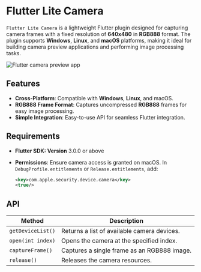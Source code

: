 # Flutter Lite Camera

`Flutter Lite Camera` is a lightweight Flutter plugin designed for capturing camera frames with a fixed resolution of **640x480** in **RGB888** format. The plugin supports **Windows**, **Linux**, and **macOS** platforms, making it ideal for building camera preview applications and performing image processing tasks.

![Flutter camera preview app](https://www.dynamsoft.com/codepool/img/2025/01/flutter-lite-camera.png)

## Features
- **Cross-Platform**: Compatible with **Windows**, **Linux**, and macOS.
- **RGB888 Frame Format**: Captures uncompressed **RGB888** frames for easy image processing.
- **Simple Integration**: Easy-to-use API for seamless Flutter integration.

## Requirements
- **Flutter SDK: Version** 3.0.0 or above
- **Permissions**: Ensure camera access is granted on macOS. In `DebugProfile.entitlements` or `Release.entitlements`, add:
    
    ```xml
    <key>com.apple.security.device.camera</key>
	<true/>
    ```
    
## API

| Method          | Description                                      |
|-----------------|--------------------------------------------------|
| `getDeviceList()` | Returns a list of available camera devices.      |
| `open(int index)` | Opens the camera at the specified index.         |
| `captureFrame()` | Captures a single frame as an RGB888 image.       |
| `release()`      | Releases the camera resources.                   |

